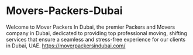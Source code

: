 # Movers-Packers-Dubai
Welcome to Mover Packers In Dubai, the premier Packers and Movers company in Dubai, dedicated to providing top professional moving, shifting services that ensure a seamless and stress-free experience for our clients in Dubai, UAE. https://moverpackersindubai.com/
